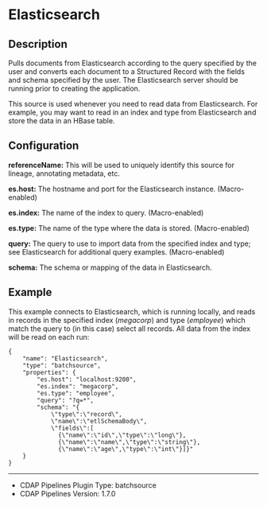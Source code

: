 # Elasticsearch


Description
-----------
Pulls documents from Elasticsearch according to the query specified by the user and converts each document
to a Structured Record with the fields and schema specified by the user. The Elasticsearch server should
be running prior to creating the application.

This source is used whenever you need to read data from Elasticsearch. For example, you may want to read
in an index and type from Elasticsearch and store the data in an HBase table.


Configuration
-------------
**referenceName:** This will be used to uniquely identify this source for lineage, annotating metadata, etc.

**es.host:** The hostname and port for the Elasticsearch instance. (Macro-enabled)

**es.index:** The name of the index to query. (Macro-enabled)

**es.type:** The name of the type where the data is stored. (Macro-enabled)

**query:** The query to use to import data from the specified index and type;
see Elasticsearch for additional query examples. (Macro-enabled)

**schema:** The schema or mapping of the data in Elasticsearch.


Example
-------
This example connects to Elasticsearch, which is running locally, and reads in records in the
specified index (*megacorp*) and type (*employee*) which match the query to (in this case) select all records.
All data from the index will be read on each run:

    {
        "name": "Elasticsearch",
        "type": "batchsource",
        "properties": {
            "es.host": "localhost:9200",
            "es.index": "megacorp",
            "es.type": "employee",
            "query": "?q=*",
            "schema": "{
                \"type\":\"record\",
                \"name\":\"etlSchemaBody\",
                \"fields\":[
                  {\"name\":\"id\",\"type\":\"long\"},
                  {\"name\":\"name\",\"type\":\"string\"},
                  {\"name\":\"age\",\"type\":\"int\"}]}"
        }
    }

---
- CDAP Pipelines Plugin Type: batchsource
- CDAP Pipelines Version: 1.7.0

